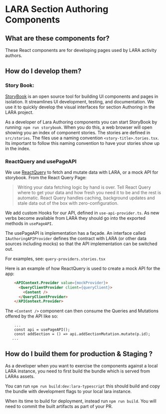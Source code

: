 # LARA Section Authoring Components

## What are these components for?
These React components are for developing pages used by LARA activity authors.

## How do I develop them?

### Story Book:

[StoryBook](https://storybook.js.org/) is an open source tool for building UI
components and pages in isolation. It streamlines UI development, testing,
and documentation. We use it to quickly develop the visual interfaces for
section Authoring in the LARA project.

As a developer of Lara Authoring components you can start StoryBook by running:
`npm run storybook`. When you do this, a web browser will open showing you an
index of component stories. The stories are defined in `src/stories`. The files
use a naming convention `<story-title>.tories.tsx`. Its important to follow this
naming convention to have your stories show up in the index.


### ReactQuery and usePageAPI

We use [ReactQuery](https://react-query.tanstack.com/) to fetch and mutate data
with LARA, or a mock API for storybook. From the React Query Page:

> Writing your data fetching logic by hand is over. Tell React Query where to get
> your data and how fresh you need it to be and the rest is automatic.
> React Query handles caching, background updates and stale data out of the box
> with zero-configuration.

We add custom Hooks for our API, defined in  `use-api-provider.ts`. As new verbs
become available from LARA they should go into the exported methods in `usePageAPI`.

The usePageAPI is implementation has a façade. An interface called
`IAuthoringAPIProvider` defines the contract with LARA (or other data sources
including mocks) so that the API implementation can be switched out.  

For examples, see: `query-providers.stories.tsx`

Here is an example of how ReactQuery is used to create a mock API for the app:

```html
    <APIContext.Provider value={mockProvider}>
      <QueryClientProvider client={queryClient}>
        <Content />
      </QueryClientProvider>
    </APIContext.Provider>
```

The `<Content />` component can then consume the Queries and Mutations offered by the API like so:

```
    ...
    const api = usePageAPI(); 
    const addSection = () => api.addSectionMutation.mutate(p.id);
   ...
```

## How do I build them for production & Staging ?

As a developer when you want to exercise the components against a local LARA
instance, you need to first build the bundle which is served from LARAs assets.

You can run `npm run build:dev:lara-typescript` this should build and copy the
bundle with development flags to your local lara instance.

When its time to build for deployment, instead run `npm run build`.  You will
need to commit the built artifacts as part of your PR.




